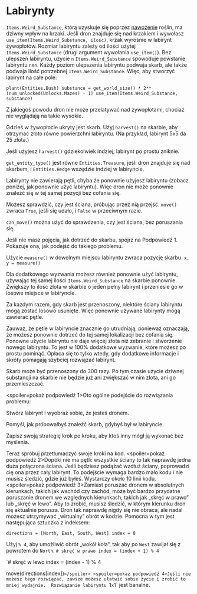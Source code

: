 # Labirynty
`Items.Weird_Substance`, którą uzyskuje się poprzez [nawożenie](docs/unlocks/fertilizer.md) roślin, ma dziwny wpływ na krzaki. Jeśli dron znajduje się nad krzakiem i wywołasz `use_item(Items.Weird_Substance, ilość)`, krzak wyrośnie w labirynt żywopłotów.
Rozmiar labiryntu zależy od ilości użytej `Items.Weird_Substance` (drugi argument wywołania `use_item()`).
Bez ulepszeń labiryntu, użycie `n` `Items.Weird_Substance` spowoduje powstanie labiryntu `n`x`n`. Każdy poziom ulepszenia labiryntu podwaja skarb, ale także podwaja ilość potrzebnej `Items.Weird_Substance`. 
Więc, aby stworzyć labirynt na całe pole:

`plant(Entities.Bush)
substance = get_world_size() * 2**(num_unlocked(Unlocks.Mazes) - 1)
use_item(Items.Weird_Substance, substance)`


Z jakiegoś powodu dron nie może przelatywać nad żywopłotami, chociaż nie wyglądają na takie wysokie.

Gdzieś w żywopłocie ukryty jest skarb. Użyj `harvest()` na skarbie, aby otrzymać złoto równe powierzchni labiryntu. (Na przykład, labirynt 5x5 da 25 złota.)

Jeśli użyjesz `harvest()` gdziekolwiek indziej, labirynt po prostu zniknie.

`get_entity_type()` jest równe `Entities.Treasure`, jeśli dron znajduje się nad skarbem, i `Entities.Hedge` wszędzie indziej w labiryncie.

Labirynty nie zawierają pętli, chyba że ponownie użyjesz labiryntu (zobacz poniżej, jak ponownie użyć labiryntu). Więc dron nie może ponownie znaleźć się w tej samej pozycji bez cofania się.

Możesz sprawdzić, czy jest ściana, próbując przez nią przejść. 
`move()` zwraca `True`, jeśli się udało, i `False` w przeciwnym razie.

`can_move()` można użyć do sprawdzenia, czy jest ściana, bez poruszania się.

Jeśli nie masz pojęcia, jak dotrzeć do skarbu, spójrz na Podpowiedź 1. Pokazuje ona, jak podejść do takiego problemu.

Użycie `measure()` w dowolnym miejscu labiryntu zwraca pozycję skarbu.
`x, y = measure()`

Dla dodatkowego wyzwania możesz również ponownie użyć labiryntu, używając tej samej ilości `Items.Weird_Substance` na skarbie ponownie. 
Zwiększy to ilość złota w skarbie o jeden pełny labirynt i przeniesie go w losowe miejsce w labiryncie.

Za każdym razem, gdy skarb jest przenoszony, niektóre ściany labiryntu mogą zostać losowo usunięte. Więc ponownie używane labirynty mogą zawierać pętle.

Zauważ, że pętle w labiryncie znacznie go utrudniają, ponieważ oznaczają, że możesz ponownie dotrzeć do tej samej lokalizacji bez cofania się.
Ponowne użycie labiryntu nie daje więcej złota niż zebranie i stworzenie nowego labiryntu.
To jest w 100% dodatkowe wyzwanie, które możesz po prostu pominąć.
Opłaca się to tylko wtedy, gdy dodatkowe informacje i skróty pomagają szybciej rozwiązać labirynt.

Skarb może być przenoszony do 300 razy. Po tym czasie użycie dziwnej substancji na skarbie nie będzie już ani zwiększać w nim złota, ani go przemieszczać.

<spoiler=pokaż podpowiedź 1>Oto ogólne podejście do rozwiązania problemu:

Stwórz labirynt i wyobraź sobie, że jesteś dronem.

Pomyśl, jak próbowałbyś znaleźć skarb, gdybyś był w labiryncie.

Zapisz swoją strategię krok po kroku, aby ktoś inny mógł ją wykonać bez myślenia.

Teraz spróbuj przetłumaczyć swoje kroki na kod.
</spoiler>
<spoiler=pokaż podpowiedź 2>Dopóki nie ma pętli: wszystkie ściany to tak naprawdę jedna duża połączona ściana. Jeśli będziesz podążać wzdłuż ściany, poprowadzi cię ona przez cały labirynt.
To podejście wymaga bardzo mało kodu i nie musisz śledzić, gdzie już byłeś. Wystarczy około 10 linii kodu.</spoiler>
<spoiler=pokaż podpowiedź 3>Zamiast poruszać dronem w absolutnych kierunkach, takich jak wschód czy zachód, może być bardzo przydatne poruszanie dronem we względnych kierunkach, takich jak „skręć w prawo” lub „skręć w lewo”. Aby to zrobić, musisz śledzić, w którym kierunku dron się aktualnie porusza. Dron tak naprawdę nigdy się nie obraca, ale nadal możesz utrzymywać „wirtualny” obrót w kodzie.
Pomocna w tym jest następująca sztuczka z indeksem:

`directions = [North, East, South, West]
index = 0`

Użyj `% 4`, aby umożliwić obrót „wokół koła”, tak aby po `West` zawijał się z powrotem do `North`.
`# skręć w prawo
index = (index + 1) % 4`

`# skręć w lewo
index = (index - 1) % 4

move(directions[index])`</spoiler>
<spoiler=pokaż podpowiedź 4>Jeśli nie możesz tego rozwiązać, zawsze możesz ułatwić sobie życie i zrobić to mniej wydajnie. 
Rozwiązanie labiryntu `1`x`1` jest banalne.</spoiler>